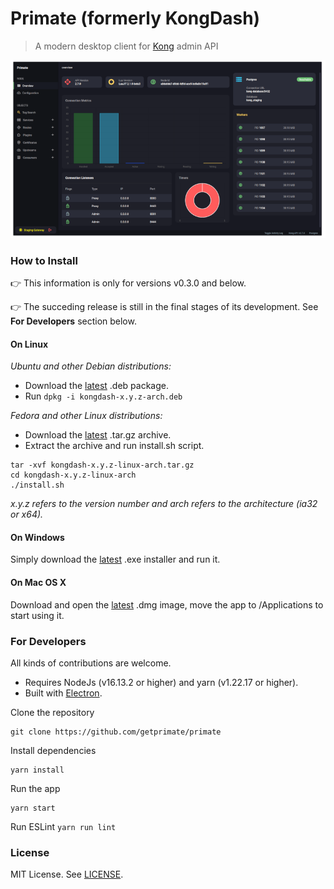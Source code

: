 # Primate (formerly KongDash)

> A modern desktop client for [Kong](https://konghq.com/kong/) admin API

[![](screenshot.png)](screenshot.png)

### How to Install

👉 This information is only for versions v0.3.0 and below. 

👉 The succeding release is still in the final stages of its development. See **For Developers** section below.

#### On Linux
_Ubuntu and other Debian distributions:_

- Download the [latest](https://github.com/getprimate/primate/releases) .deb package. 
- Run `dpkg -i kongdash-x.y.z-arch.deb`


_Fedora and other Linux distributions:_

- Download the [latest](https://github.com/getprimate/primate/releases) .tar.gz archive.
- Extract the archive and run install.sh script.

```shell
tar -xvf kongdash-x.y.z-linux-arch.tar.gz
cd kongdash-x.y.z-linux-arch
./install.sh
```

_x.y.z refers to the version number and arch refers to the architecture (ia32 or x64)._

#### On Windows
Simply download the [latest](https://github.com/getprimate/primate/releases) .exe installer and run it.

#### On Mac OS X
Download and open the [latest](https://github.com/getprimate/primate/releases) .dmg image, move the app to /Applications to start using it.

### For Developers
All kinds of contributions are welcome.

- Requires NodeJs (v16.13.2 or higher) and yarn (v1.22.17 or higher).
- Built with [Electron](https://www.electronjs.org/).

Clone the repository
```shell
git clone https://github.com/getprimate/primate
```

Install dependencies
```shell
yarn install
```

Run the app
```shell
yarn start
```

Run ESLint
```yarn run lint```

### License
MIT License. See [LICENSE](LICENSE).
